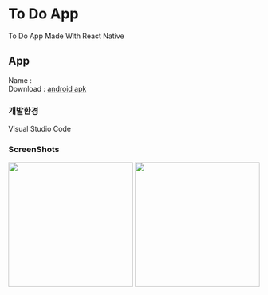 # To Do App
To Do App Made With React Native

## App
Name : <br/>
Download : [android apk](https://exp-shell-app-assets.s3.us-west-1.amazonaws.com/android/%40danmin/todo_app-a8b0ab80e4ad46738b4f3384b0e48c3a-signed.apk)

### 개발환경
Visual Studio Code

### ScreenShots
<div>
<img width="250" src="https://user-images.githubusercontent.com/50590192/71638527-aa809180-2ca5-11ea-85c4-67d07672700c.png"/>
<img width="250" src="https://user-images.githubusercontent.com/50590192/71638530-b66c5380-2ca5-11ea-9262-da5e25779787.png"/>
</div>
